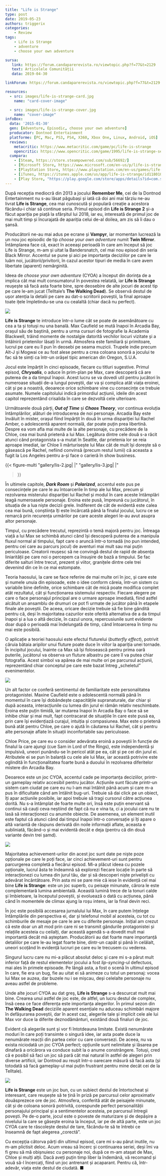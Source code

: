 ```yaml
---
title: "Life is Strange"
type: post
date: 2019-05-23
authors: triggerix
categories:
    - Review
tags:
    - Life is Strange
    - adventure
    - choose your own adventure

sursa:
   link: https://forum.candaparerevista.ro/viewtopic.php?f=77&t=2129
   text: Articolele Comunității
   data: 2019-04-30

linkForum: https://forum.candaparerevista.ro/viewtopic.php?f=77&t=2129

resources:
  - src: images/life-is-strange-card.jpg
    name: "card-cover-image"

  - src: images/life-is-strange-cover.jpg
    name: "cover-image"
infoBox:
  data: '2015-01-30'
  gen: [Adventure, Episodic, choose your own adventure]
  producator: Dontnod Entertainment
  platforme: [PC, Mac, PS3, PS4, X360, Xbox One, Linux, Android, iOS]
  reviews:
    metacritic: https://www.metacritic.com/game/pc/life-is-strange
    opencritic: https://www.opencritic.com/game/1995/life-is-strange-season-one
  cumpara:
    - [Steam, https://store.steampowered.com/sub/56692/]
    - [Microsoft Store, https://www.microsoft.com/en-us/p/life-is-strange-complete-season-episodes-1-5/c205fbspz3w8]
    - [PlayStation Store, https://www.playstation.com/en-us/games/life-is-strange-ps4/]
    - [iTunes, https://itunes.apple.com/us/app/life-is-strange/id1180101534]
    - [Play Store, "https://play.google.com/store/apps/details?id=com.squareenix.lis&hl=en"]
---
```

După recepția mediocră din 2013 a jocului **Remember Me**, cei de la Dontnod Entertainment nu s-au lăsat păgubași și iată că doi ani mai târziu ne-au livrat **Life is Strange**, cea mai cunoscută și populară creație a acestora făcându-i chiar să continue seria. Primul episod din **Life is Strange 2** și-a făcut apariția pe piață la sfârșitul lui 2018, iar eu, interesată de primul joc de mai mult timp și încurajată de apariția celui de-al doilea, am zis să îi dau o șansă.

Producătorii ne-au mai adus pe ecrane și **Vampyr**, iar momentan lucrează la un nou joc episodic de tip _choose your own adventure_ numit **Twin Mirror**. Întâmplarea face că, exact în aceeași perioadă în care am început să joc Life is Strange, m-am și uitat la Bandersnatch, cel mai nou episod din seria Black Mirror. Accentul se pune și aici pe importanța deciziilor pe care le luăm noi, jucătorii/privitorii, în cazul acestor tipuri de media în care avem libertate (aparent) nemărginită.

Ideea de _choose your own adventure_ (CYOA) a început din dorința de a implica cât mai mult consumatorul în povestea relatată, iar **Life is Strange** reușește să facă asta foarte bine, spre deosebire de alte jocuri de acest tip pe care le-am jucat (Telltale’s **The Walking Dead**). Se observă destul de ușor atenția la detalii pe care au dat-o scriitorii poveștii, la final aproape toate ițele împletindu-se una cu cealaltă (chiar dacă nu perfect).

![](gallery/lis-1.jpg)

**Life is Strange** te introduce într-o lume cât se poate de asemănătoare cu cea a ta și totuși nu una banală. Max Caufield se mută înapoi în Arcadia Bay, orașul său de baștină, pentru a urma cursuri de fotografie la Academia Blackwell, trăind momente de nostalgie datorită vechilor locuri vizitate și a întâlnirii prietenilor lăsați în urmă. Atmosfera este familiară și primitoare, lucrul pe care eu îl pun în deosebi pe seama muzicii. Trupele indie precum Alt-J și Mogwai ce au fost alese pentru a crea coloana sonoră a jocului te fac să te simți ca într-un orășel tipic american din Oregon, S.U.A.

Jocul este împărțit în cinci episoade, fiecare cu titluri sugestive. Primul episod, **_Chrysalis_**, o aduce în prim-plan pe Max, care descoperă că are puterea de a da timpul înapoi. Acest lucru se va dovedi util pentru jucători în numeroase situații de-a lungul poveștii, dar va și complica atât viața eroinei, cât și pe a noastră, deoarece orice schimbare vine cu consecințe ce trebuie asumate. Numele capitolului indică primordiul acțiunii, ideile din acest capitol reprezentând crisalida în care se dezvoltă cele ulterioare.

Următoarele două părți, **_Out of Time_** și **_Chaos Theory_**, vor continua evoluția întâmplărilor, alături de introducerea de noi personaje. Arcadia Bay este învăluit în mister, orașul fiind împărțit în două în urma dispariției lui Rachel Amber, o adolescentă aparent normală, dar poate puțin prea libertină. Despre ea vom afla mai multe de la alte personaje, cu precădere de la Chloe, cea mai bună prietenă a lui Max. Legătura dintre cele două s-a răcit atunci când protagonista s-a mutat în Seattle, dar prietenia lor se reia aproape imediat, iar Chloe îi mărturisește lui Max cât de mult își dorește să o găsească pe Rachel, nefiind convinsă (precum restul lumii) că aceasta a fugit la Los Angeles pentru a-și face o carieră în show business.

{{< figure-multi
    "gallery/lis-2.jpg| |"
    "gallery/lis-3.jpg| |"
>}}

În ultimele capitole, **_Dark Room_** și **_Polarized_**, accentul este pus pe consecințele pe care le au întoarcerile în timp ale lui Max, precum și rezolvarea misterului dispariției lui Rachel și modul în care aceste întâmplări leagă numeroasele personaje. Eroina este pusă, împreună cu jucătorul, în situația de a lua niște decizii grele. Indiferent de cât de evidentă este calea cea mai bună, conștiința îți este încărcată până la finalul jocului, lucru ce se remarcă prin recurența urmărilor pe care aceste alegeri le-au avut asupra altor personaje.

Timpul, cu precădere trecutul, reprezintă o temă majoră pentru joc. Întreaga viață a lui Max se schimbă atunci când își descoperă puterea de a manipula fluxul normal al timpului, fapt care o aruncă într-o tornadă (no pun intended, pentru cei care au parcurs jocul) de aventuri mai mult sau mai puțin periculoase. Creatorii reușesc să ne convingă destul de rapid de absența liniarității pe care noi o percepem ca însușire de bază a timpului. Se fac diferite salturi între trecut, prezent și viitor, granițele dintre cele trei devenind din ce în ce mai estompate.

Teoria haosului, la care se face referire de mai multe ori în joc, și care este și numele unuia din episoade, este o idee conform căreia, într-un sistem cu variabile bine definite, orice schimbare cât de mică poate modifica complet atât rezultatul, cât și funcționarea sistemului respectiv. Fiecare alegere pe care o face personajul principal are o urmare aproape imediată, fiind astfel alcătuit un ansamblu de drumuri ce pot fi urmate de jucător până în etapele finale ale poveștii. De aceea, oricare decizie trebuie să fie bine gândită pentru că, deși în majoritatea cazurilor este oferită alternativa de a da timpul înapoi și a lua o altă decizie, în cazul unora, repercusiunile sunt evidente doar după o perioadă mai îndelungată de timp, când întoarcerea în timp nu mai este posibilă.

O aplicație a teoriei haosului este efectul fluturelui (_butterfly effect_), potrivit căruia bătaia aripilor unui fluture poate duce în viitor la apariția unei tornade. În incipitul jocului, înainte ca Max să își folosească pentru prima oară puterile, jucătorul va observa un fluture albastru pe care îl va putea chiar fotografia. Acest simbol va apărea de mai multe ori pe parcursul acțiunii, reprezentând chiar conceptul pe care este bazat întreg „scheletul” evenimentelor.

![](gallery/lis-4.jpg)

Un alt factor ce conferă sentimentul de familiaritate este personalitatea protagonistei. Maxine Caufield este o adolescentă normală până în momentul în care își dobândește capacitățile supranaturale, dar chiar și după aceasta, interacțiunile cu lumea din jurul ei rămân relativ neschimbate. Eroina este puțin timidă, iar mutarea înapoi în Arcadia Bay o face să se inhibe chiar și mai mult, fapt contracarat de situațiile în care este pusă ea, prin care își evidențiază curajul, intuiția și compasiunea. Max este o prietenă bună atât pentru Chloe, pe care o ajută în căutarea lui Rachel, cât și pentru alte personaje aflate în situații inconfortabile sau periculoase.

Chloe Price, pe care eu o consider adevărata eroină a poveștii în funcție de finalul la care ajungi (cue Sam in Lord of the Rings), este independentă și impulsivă, uneori punându-se în pericol atât pe ea, cât și pe cei din jurul ei. Atributele ei se pun în balanță cu cele ale lui Max, iar această potrivire este oglindită în funcționalitatea foarte bună a duoului în rezolvarea diferitelor mistere din Arcadia Bay.

Deoarece este un joc CYOA, accentul cade pe importanța deciziilor, printr-un gameplay relativ accesibil pentru jucător. Acțiunile sunt făcute printr-un sistem cam ciudat pe care eu nu l-am mai întâlnit până acum și care m-a pus în dificultate când am întâlnit bug-uri. Trebuie să dai click pe un obiect, îți apar acțiunile posibile, iar apoi trebuie să tragi cursorul către acțiunea dorită. Nu s-a întâmplat de foarte multe ori, însă este puțin enervant să continui să cauți ceva neștiind de fapt că nu e vina ta, ci a jocului care nu te lasă să interacționezi cu anumite obiecte. De asemenea, un element inutil este faptul că atunci când dai timpul înapoi într-o conversație și îți apare o altă variantă de răspuns derivată din noile informații aflate, aceasta e subliniată, făcând-o și mai evidentă decât e deja (pentru că din două variante devin trei șamd).

![](gallery/lis-5.jpg)

Majoritatea achievement-urilor din acest joc sunt date pe niște poze opționale pe care le poți face, iar cinci achievement-uri sunt pentru parcurgerea completă a fiecărui episod. Mi-a plăcut ideea cu pozele opționale, lucrul ăsta te îndeamnă să explorezi fiecare locație în parte să interacționezi cu lumea din jurul tău, dar și să descoperi niște priveliști cu adevărat încântătoare. Prin asta mi se pare mie că iese în evidență cel mai bine **Life is Strange**: este un joc superb, cu peisaje minunate, cărora le este complementară lumina ambientală. Această lumină trece de la tonuri calde și îmbietoare, la începutul poveștii, și evoluează o dată cu acțiunea, până când în momentele de climax ajung la roșu intens, iar la final devin reci.

În joc este posibilă accesarea jurnalului lui Max, în care putem înțelege întâmplările din perspectiva ei, dar și telefonul mobil al acesteia, cu tot cu schimburile de mesaje pe care le are cu diferite personaje. Inițial am crezut că este doar un alt mod prin care ni se transmit gândurile protagonistei și relațiile acesteia cu ceilalți, dar această agendă s-a dovedit mult mai importantă decât mă așteptam. Producătorii au dat foarte mare importanță detaliilor pe care le-au legat foarte bine, dintr-un capăt și până în celălalt, uneori scoțând în evidență lucruri pe care eu le trecusem cu vederea.

Singurul lucru care nu mi-a plăcut absolut deloc și care mi s-a părut mult inferior față de restul elementelor jocului a fost _lip-syncing_-ul defectuos, mai ales în primele episoade. Pe lângă asta, a fost o scenă în ultimul episod în care, fie era un bug, fie au uitat ei să animeze cu totul un personaj: vocea lui Max se auzea, dar buzele nu i se mișcau, deși celelalte personaje nu aveau astfel de probleme.

Unde alte jocuri CYOA au dat greș, **Life is Strange** s-a descurcat mult mai bine. Crearea unui astfel de joc este, de altfel, un lucru destul de complex, însă ceea ce face diferența este importanța alegerilor. În primul sezon din **The Walking Dead** deciziile aparent esențiale nu aduceau schimbări majore în defășurarea poveștii, dar în acest caz, alegerile tale și implicit cele ale lui Max vor duce la diferite deznodământuri, existând două finaluri de joc.

Evident că alegerile sunt și vor fi întotdeauna limitate. Există nenumărate moduri în care poți transimte o singură idee, iar asta poate duce la nenumărate reacții din partea celor cu care conversezi. De aceea, nu va exista niciodată un joc CYOA perfect; opțiunile sunt nelimitate și lăsarea pe dinafară a oricărora va conduce subit la o anume constrângere. Totuși, cred că e posibil să faci un joc să pară cât mai natural în astfel de alegeri prin diverse artificii, iar Dontnod au reușit într-o oarecare măsură să facă asta (și totodată să facă gameplay-ul mai puțin frustrant pentru mine decât cei de la Telltale).

![](gallery/lis-6.jpg)

**Life is Strange** este un joc bun, cu un subiect destul de întortocheat și interesant, care reușește să te țină în priză pe parcursul celor aproximativ douăsprezece ore de joc. Atmosfera, conferită atât de peisajele minunate, cât și de coloana sonoră potrivită, corespunde perfect personalității personajului principal și a sentimentelor acesteia, pe parcursul întregii povești. Pe de-o parte, jocul este o poveste de maturizare și de depășire a nivelului la care se găsește eroina la început, iar pe de altă parte, este un joc CYOA care te răscolește destul de tare, făcându-te să te întrebi ce înseamnă de fapt alegerea „corectă”.

Cu excepția câtorva părți din ultimul episod, care mi s-au părut inutile, nu m-am plictisit deloc. Acum vreau să încerc și continuarea seriei, deși îmi va fi greu să mă obișnuiesc cu personaje noi, după ce m-am atașat de Max, Chloe și mulți alții. Dacă aveți puțin timp liber la îndemână, vă recomand și vouă să-l încercați, fiind un joc antrenant și acaparant. Pentru că, într-adevăr, viața este destul de ciudată. ■
